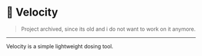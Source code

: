 # 🍃 Velocity
> Project archived, since its old and i do not want to work on it anymore.
---
Velocity is a simple lightweight dosing tool.
